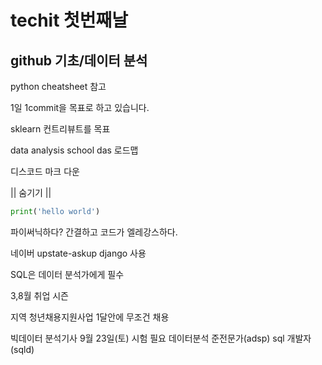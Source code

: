 # techit 첫번째날

## github 기초/데이터 분석

python cheatsheet 참고

1일 1commit을 목표로 하고 있습니다.

sklearn 컨트리뷰트를 목표

data analysis school das 로드맵

디스코드 마크 다운

|| 숨기기 ||
```python
print('hello world')
```

파이써닉하다? 
간결하고 코드가 엘레강스하다.

네이버 upstate-askup django 사용

SQL은 데이터 분석가에게 필수

3,8월 취업 시즌

지역 청년채용지원사업 1달안에 무조건 채용 

빅데이터 분석기사 9월 23일(토) 시험 필요
데이터분석 준전문가(adsp)
sql 개발자(sqld)
